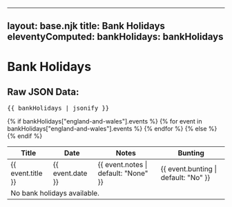 <head>
  <link rel="stylesheet" href="styles.css">
</head>

<!-- # Liquid experiments

### the string literal "now" is passed to the [date](https://shopify.github.io/liquid/filters/date/) filter and will be evalualated as current date and time, and formated with the formating template string

{{ "now" | date: "%Y-%m-%d" }}

### we pass a string literal to the [split](https://shopify.github.io/liquid/filters/split/) filter with ', ' as the delimiter an the result is assigned to the variable

beatles with [assign](https://shopify.github.io/liquid/tags/variable/#assign)

{% assign beatles = "John, Paul, George, Ringo" | split: ", " %}

{% for b in beatles %}

    {{- b | append: " " -}}

{% endfor %}

## a example from the eleventy documentation including remote data

{{ testData.full_name }}

<pre>

{{ testData | json}}
</pre>

### using the site.json static date include from \_data

- {{site.title}}

- {{ site.status }}

### rendering holiday object as json with the json filter inside a `<pre>` tag

<pre>

{{ site.holidays | json}}

</pre>

### use a for loop to [iterate](https://shopify.github.io/liquid/tags/iteration/) over the holidays in the site.json static data

---

{% for h in site.holidays %}

{{ h.title }}
{{ h.Date }}

{% endfor %}

### The for loop iterates over holidays in site and rendering the title snd date into specified table data tags. An alternate option would be the [tablerow](https://shopify.github.io/liquid/tags/iteration/#tablerow) iteration loop

---

<table>
  <tr>
    <th>Title:</th>
    <th>Date:</th>
  </tr>
  {% for h in site.holidays %}
  <tr>
    <td>{{h.title}}</td>
    <td>{{h.date}}</td>
  </tr>
{% endfor %}
</table>

### now... use the data from https://www.api.gov.uk/gds/bank-holidays/#bank-holidays https://www.gov.uk/bank-holidays.json using the same approach as the testData.mjs example

#### start simple, render the whole lot .json

#### get fancy, make a table

#### copy this https://www.gov.uk/bank-holidays style (will need code to split into years)

#### show off and use some nice css framework for a .... -->

---
layout: base.njk
title: Bank Holidays
eleventyComputed:
  bankHolidays: bankHolidays
---

# Bank Holidays

<h2>Raw JSON Data:</h2>
<pre>{{ bankHolidays | jsonify }}</pre>  

<table>
  <thead>
    <tr>
      <th>Title</th>
      <th>Date</th>
      <th>Notes</th>
      <th>Bunting</th>
    </tr>
  </thead>
  <tbody>
    {% if bankHolidays["england-and-wales"].events %}
      {% for event in bankHolidays["england-and-wales"].events %}
      <tr>
        <td>{{ event.title }}</td>
        <td>{{ event.date }}</td>
        <td>{{ event.notes | default: "None" }}</td>
        <td>{{ event.bunting | default: "No" }}</td>
      </tr>
      {% endfor %}
    {% else %}
      <tr><td colspan="4">No bank holidays available.</td></tr>
    {% endif %}
  </tbody>
</table>



